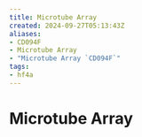 ```yaml
---
title: Microtube Array
created: 2024-09-27T05:13:43Z
aliases:
- CD094F
- Microtube Array
- "Microtube Array `CD094F`"
tags:
- hf4a
---
```


# Microtube Array